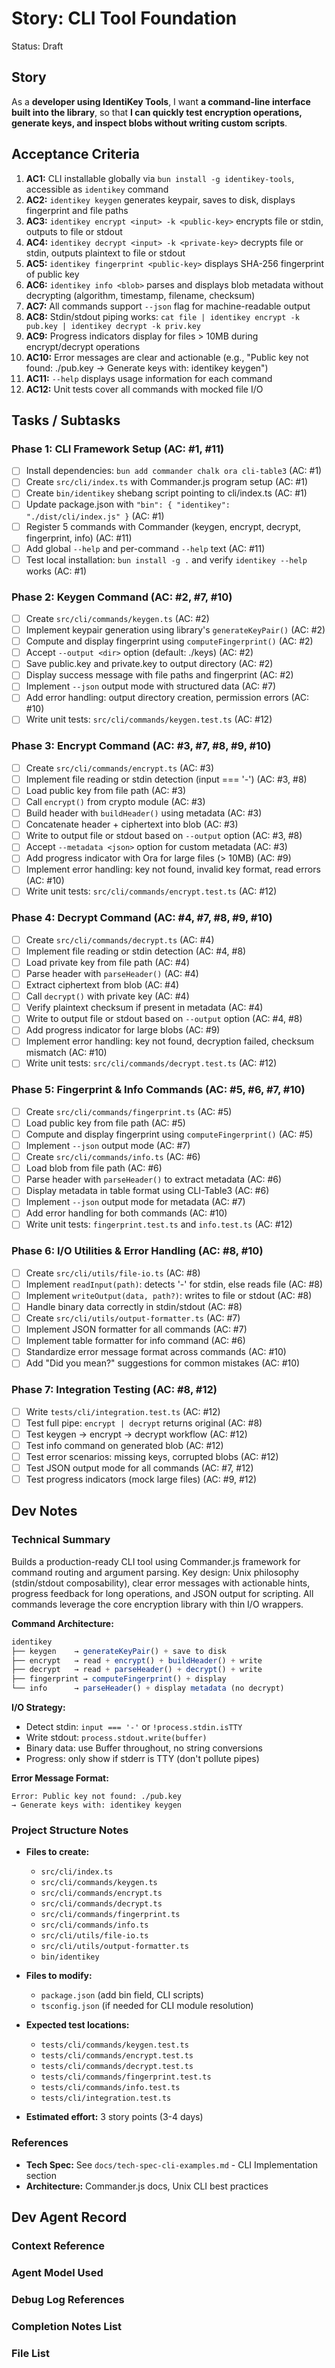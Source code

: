 # Story: CLI Tool Foundation

Status: Draft

## Story

As a **developer using IdentiKey Tools**,
I want **a command-line interface built into the library**,
so that **I can quickly test encryption operations, generate keys, and inspect blobs without writing custom scripts**.

## Acceptance Criteria

1. **AC1:** CLI installable globally via `bun install -g identikey-tools`, accessible as `identikey` command
2. **AC2:** `identikey keygen` generates keypair, saves to disk, displays fingerprint and file paths
3. **AC3:** `identikey encrypt <input> -k <public-key>` encrypts file or stdin, outputs to file or stdout
4. **AC4:** `identikey decrypt <input> -k <private-key>` decrypts file or stdin, outputs plaintext to file or stdout
5. **AC5:** `identikey fingerprint <public-key>` displays SHA-256 fingerprint of public key
6. **AC6:** `identikey info <blob>` parses and displays blob metadata without decrypting (algorithm, timestamp, filename, checksum)
7. **AC7:** All commands support `--json` flag for machine-readable output
8. **AC8:** Stdin/stdout piping works: `cat file | identikey encrypt -k pub.key | identikey decrypt -k priv.key`
9. **AC9:** Progress indicators display for files > 10MB during encrypt/decrypt operations
10. **AC10:** Error messages are clear and actionable (e.g., "Public key not found: ./pub.key → Generate keys with: identikey keygen")
11. **AC11:** `--help` displays usage information for each command
12. **AC12:** Unit tests cover all commands with mocked file I/O

## Tasks / Subtasks

### Phase 1: CLI Framework Setup (AC: #1, #11)

- [ ] Install dependencies: `bun add commander chalk ora cli-table3` (AC: #1)
- [ ] Create `src/cli/index.ts` with Commander.js program setup (AC: #1)
- [ ] Create `bin/identikey` shebang script pointing to cli/index.ts (AC: #1)
- [ ] Update package.json with `"bin": { "identikey": "./dist/cli/index.js" }` (AC: #1)
- [ ] Register 5 commands with Commander (keygen, encrypt, decrypt, fingerprint, info) (AC: #11)
- [ ] Add global `--help` and per-command `--help` text (AC: #11)
- [ ] Test local installation: `bun install -g .` and verify `identikey --help` works (AC: #1)

### Phase 2: Keygen Command (AC: #2, #7, #10)

- [ ] Create `src/cli/commands/keygen.ts` (AC: #2)
- [ ] Implement keypair generation using library's `generateKeyPair()` (AC: #2)
- [ ] Compute and display fingerprint using `computeFingerprint()` (AC: #2)
- [ ] Accept `--output <dir>` option (default: ./keys) (AC: #2)
- [ ] Save public.key and private.key to output directory (AC: #2)
- [ ] Display success message with file paths and fingerprint (AC: #2)
- [ ] Implement `--json` output mode with structured data (AC: #7)
- [ ] Add error handling: output directory creation, permission errors (AC: #10)
- [ ] Write unit tests: `src/cli/commands/keygen.test.ts` (AC: #12)

### Phase 3: Encrypt Command (AC: #3, #7, #8, #9, #10)

- [ ] Create `src/cli/commands/encrypt.ts` (AC: #3)
- [ ] Implement file reading or stdin detection (input === '-') (AC: #3, #8)
- [ ] Load public key from file path (AC: #3)
- [ ] Call `encrypt()` from crypto module (AC: #3)
- [ ] Build header with `buildHeader()` using metadata (AC: #3)
- [ ] Concatenate header + ciphertext into blob (AC: #3)
- [ ] Write to output file or stdout based on `--output` option (AC: #3, #8)
- [ ] Accept `--metadata <json>` option for custom metadata (AC: #3)
- [ ] Add progress indicator with Ora for large files (> 10MB) (AC: #9)
- [ ] Implement error handling: key not found, invalid key format, read errors (AC: #10)
- [ ] Write unit tests: `src/cli/commands/encrypt.test.ts` (AC: #12)

### Phase 4: Decrypt Command (AC: #4, #7, #8, #9, #10)

- [ ] Create `src/cli/commands/decrypt.ts` (AC: #4)
- [ ] Implement file reading or stdin detection (AC: #4, #8)
- [ ] Load private key from file path (AC: #4)
- [ ] Parse header with `parseHeader()` (AC: #4)
- [ ] Extract ciphertext from blob (AC: #4)
- [ ] Call `decrypt()` with private key (AC: #4)
- [ ] Verify plaintext checksum if present in metadata (AC: #4)
- [ ] Write to output file or stdout based on `--output` option (AC: #4, #8)
- [ ] Add progress indicator for large blobs (AC: #9)
- [ ] Implement error handling: key not found, decryption failed, checksum mismatch (AC: #10)
- [ ] Write unit tests: `src/cli/commands/decrypt.test.ts` (AC: #12)

### Phase 5: Fingerprint & Info Commands (AC: #5, #6, #7, #10)

- [ ] Create `src/cli/commands/fingerprint.ts` (AC: #5)
- [ ] Load public key from file path (AC: #5)
- [ ] Compute and display fingerprint using `computeFingerprint()` (AC: #5)
- [ ] Implement `--json` output mode (AC: #7)
- [ ] Create `src/cli/commands/info.ts` (AC: #6)
- [ ] Load blob from file path (AC: #6)
- [ ] Parse header with `parseHeader()` to extract metadata (AC: #6)
- [ ] Display metadata in table format using CLI-Table3 (AC: #6)
- [ ] Implement `--json` output mode for metadata (AC: #7)
- [ ] Add error handling for both commands (AC: #10)
- [ ] Write unit tests: `fingerprint.test.ts` and `info.test.ts` (AC: #12)

### Phase 6: I/O Utilities & Error Handling (AC: #8, #10)

- [ ] Create `src/cli/utils/file-io.ts` (AC: #8)
- [ ] Implement `readInput(path)`: detects '-' for stdin, else reads file (AC: #8)
- [ ] Implement `writeOutput(data, path?)`: writes to file or stdout (AC: #8)
- [ ] Handle binary data correctly in stdin/stdout (AC: #8)
- [ ] Create `src/cli/utils/output-formatter.ts` (AC: #7)
- [ ] Implement JSON formatter for all commands (AC: #7)
- [ ] Implement table formatter for info command (AC: #6)
- [ ] Standardize error message format across commands (AC: #10)
- [ ] Add "Did you mean?" suggestions for common mistakes (AC: #10)

### Phase 7: Integration Testing (AC: #8, #12)

- [ ] Write `tests/cli/integration.test.ts` (AC: #12)
- [ ] Test full pipe: `encrypt | decrypt` returns original (AC: #8)
- [ ] Test keygen → encrypt → decrypt workflow (AC: #12)
- [ ] Test info command on generated blob (AC: #12)
- [ ] Test error scenarios: missing keys, corrupted blobs (AC: #12)
- [ ] Test JSON output mode for all commands (AC: #7, #12)
- [ ] Test progress indicators (mock large files) (AC: #9, #12)

## Dev Notes

### Technical Summary

Builds a production-ready CLI tool using Commander.js framework for command routing and argument parsing. Key design: Unix philosophy (stdin/stdout composability), clear error messages with actionable hints, progress feedback for long operations, and JSON output for scripting. All commands leverage the core encryption library with thin I/O wrappers.

**Command Architecture:**

```typescript
identikey
├── keygen    → generateKeyPair() + save to disk
├── encrypt   → read + encrypt() + buildHeader() + write
├── decrypt   → read + parseHeader() + decrypt() + write
├── fingerprint → computeFingerprint() + display
└── info      → parseHeader() + display metadata (no decrypt)
```

**I/O Strategy:**

- Detect stdin: `input === '-'` or `!process.stdin.isTTY`
- Write stdout: `process.stdout.write(buffer)`
- Binary data: use Buffer throughout, no string conversions
- Progress: only show if stderr is TTY (don't pollute pipes)

**Error Message Format:**

```
Error: Public key not found: ./pub.key
→ Generate keys with: identikey keygen
```

### Project Structure Notes

- **Files to create:**

  - `src/cli/index.ts`
  - `src/cli/commands/keygen.ts`
  - `src/cli/commands/encrypt.ts`
  - `src/cli/commands/decrypt.ts`
  - `src/cli/commands/fingerprint.ts`
  - `src/cli/commands/info.ts`
  - `src/cli/utils/file-io.ts`
  - `src/cli/utils/output-formatter.ts`
  - `bin/identikey`

- **Files to modify:**

  - `package.json` (add bin field, CLI scripts)
  - `tsconfig.json` (if needed for CLI module resolution)

- **Expected test locations:**

  - `tests/cli/commands/keygen.test.ts`
  - `tests/cli/commands/encrypt.test.ts`
  - `tests/cli/commands/decrypt.test.ts`
  - `tests/cli/commands/fingerprint.test.ts`
  - `tests/cli/commands/info.test.ts`
  - `tests/cli/integration.test.ts`

- **Estimated effort:** 3 story points (3-4 days)

### References

- **Tech Spec:** See `docs/tech-spec-cli-examples.md` - CLI Implementation section
- **Architecture:** Commander.js docs, Unix CLI best practices

## Dev Agent Record

### Context Reference

<!-- Path(s) to story context XML will be added here by context workflow -->

### Agent Model Used

<!-- Will be populated during dev-story execution -->

### Debug Log References

<!-- Will be populated during dev-story execution -->

### Completion Notes List

<!-- Will be populated during dev-story execution -->

### File List

<!-- Will be populated during dev-story execution -->
